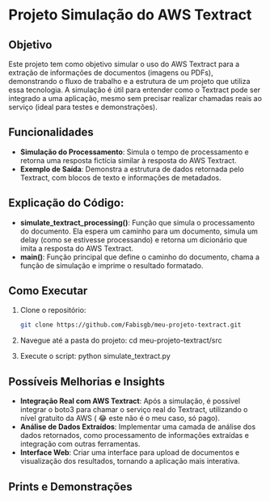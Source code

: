 # Projeto Simulação do AWS Textract

## Objetivo
Este projeto tem como objetivo simular o uso do AWS Textract para a extração de informações de documentos (imagens ou PDFs), demonstrando o fluxo de trabalho e a estrutura de um projeto que utiliza essa tecnologia. A simulação é útil para entender como o Textract pode ser integrado a uma aplicação, mesmo sem precisar realizar chamadas reais ao serviço (ideal para testes e demonstrações).

## Funcionalidades
- **Simulação do Processamento**: Simula o tempo de processamento e retorna uma resposta fictícia similar à resposta do AWS Textract.
- **Exemplo de Saída**: Demonstra a estrutura de dados retornada pelo Textract, com blocos de texto e informações de metadados.

## Explicação do Código:
- **simulate_textract_processing()**: Função que simula o processamento do documento. Ela espera um caminho para um documento, simula um delay (como se estivesse processando) e retorna um dicionário que imita a resposta do AWS Textract.
- **main()**: Função principal que define o caminho do documento, chama a função de simulação e imprime o resultado formatado.

## Como Executar
1. Clone o repositório:
   ```bash
   git clone https://github.com/Fabisgb/meu-projeto-textract.git

2. Navegue até a pasta do projeto:
   cd meu-projeto-textract/src

3. Execute o script:
   python simulate_textract.py

## Possíveis Melhorias e Insights
- **Integração Real com AWS Textract**: Após a simulação, é possível integrar o boto3 para chamar o serviço real do Textract, utilizando o nível gratuito da AWS ( 😂 este não é o meu caso, só pago).
- **Análise de Dados Extraídos**: Implementar uma camada de análise dos dados retornados, como processamento de informações extraídas e integração com outras ferramentas.
- **Interface Web**: Criar uma interface para upload de documentos e visualização dos resultados, tornando a aplicação mais interativa.

## Prints e Demonstrações
